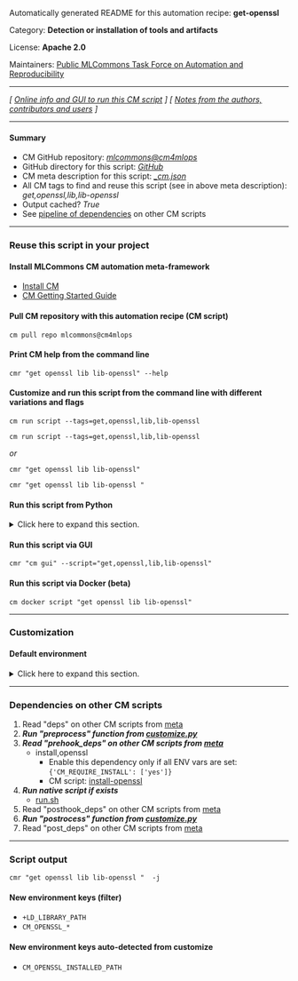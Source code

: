 Automatically generated README for this automation recipe: **get-openssl**

Category: **Detection or installation of tools and artifacts**

License: **Apache 2.0**

Maintainers: [Public MLCommons Task Force on Automation and Reproducibility](https://github.com/mlcommons/ck/blob/master/docs/taskforce.md)

---
*[ [Online info and GUI to run this CM script](https://access.cknowledge.org/playground/?action=scripts&name=get-openssl,febdae70e9e64e30) ] [ [Notes from the authors, contributors and users](README-extra.md) ]*

---
#### Summary

* CM GitHub repository: *[mlcommons@cm4mlops](https://github.com/mlcommons/cm4mlops/tree/dev)*
* GitHub directory for this script: *[GitHub](https://github.com/mlcommons/cm4mlops/tree/dev/script/get-openssl)*
* CM meta description for this script: *[_cm.json](_cm.json)*
* All CM tags to find and reuse this script (see in above meta description): *get,openssl,lib,lib-openssl*
* Output cached? *True*
* See [pipeline of dependencies](#dependencies-on-other-cm-scripts) on other CM scripts


---
### Reuse this script in your project

#### Install MLCommons CM automation meta-framework

* [Install CM](https://access.cknowledge.org/playground/?action=install)
* [CM Getting Started Guide](https://github.com/mlcommons/ck/blob/master/docs/getting-started.md)

#### Pull CM repository with this automation recipe (CM script)

```cm pull repo mlcommons@cm4mlops```

#### Print CM help from the command line

````cmr "get openssl lib lib-openssl" --help````

#### Customize and run this script from the command line with different variations and flags

`cm run script --tags=get,openssl,lib,lib-openssl`

`cm run script --tags=get,openssl,lib,lib-openssl `

*or*

`cmr "get openssl lib lib-openssl"`

`cmr "get openssl lib lib-openssl " `


#### Run this script from Python

<details>
<summary>Click here to expand this section.</summary>

```python

import cmind

r = cmind.access({'action':'run'
                  'automation':'script',
                  'tags':'get,openssl,lib,lib-openssl'
                  'out':'con',
                  ...
                  (other input keys for this script)
                  ...
                 })

if r['return']>0:
    print (r['error'])

```

</details>


#### Run this script via GUI

```cmr "cm gui" --script="get,openssl,lib,lib-openssl"```

#### Run this script via Docker (beta)

`cm docker script "get openssl lib lib-openssl" `

___
### Customization

#### Default environment

<details>
<summary>Click here to expand this section.</summary>

These keys can be updated via `--env.KEY=VALUE` or `env` dictionary in `@input.json` or using script flags.


</details>

___
### Dependencies on other CM scripts


  1. Read "deps" on other CM scripts from [meta](https://github.com/mlcommons/cm4mlops/tree/dev/script/get-openssl/_cm.json)
  1. ***Run "preprocess" function from [customize.py](https://github.com/mlcommons/cm4mlops/tree/dev/script/get-openssl/customize.py)***
  1. ***Read "prehook_deps" on other CM scripts from [meta](https://github.com/mlcommons/cm4mlops/tree/dev/script/get-openssl/_cm.json)***
     * install,openssl
       * Enable this dependency only if all ENV vars are set:<br>
`{'CM_REQUIRE_INSTALL': ['yes']}`
       - CM script: [install-openssl](https://github.com/mlcommons/cm4mlops/tree/master/script/install-openssl)
  1. ***Run native script if exists***
     * [run.sh](https://github.com/mlcommons/cm4mlops/tree/dev/script/get-openssl/run.sh)
  1. Read "posthook_deps" on other CM scripts from [meta](https://github.com/mlcommons/cm4mlops/tree/dev/script/get-openssl/_cm.json)
  1. ***Run "postrocess" function from [customize.py](https://github.com/mlcommons/cm4mlops/tree/dev/script/get-openssl/customize.py)***
  1. Read "post_deps" on other CM scripts from [meta](https://github.com/mlcommons/cm4mlops/tree/dev/script/get-openssl/_cm.json)

___
### Script output
`cmr "get openssl lib lib-openssl "  -j`
#### New environment keys (filter)

* `+LD_LIBRARY_PATH`
* `CM_OPENSSL_*`
#### New environment keys auto-detected from customize

* `CM_OPENSSL_INSTALLED_PATH`